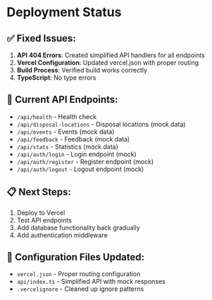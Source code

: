 # Deployment Status

## ✅ Fixed Issues:

1. **API 404 Errors**: Created simplified API handlers for all endpoints
2. **Vercel Configuration**: Updated vercel.json with proper routing
3. **Build Process**: Verified build works correctly
4. **TypeScript**: No type errors

## 🚀 Current API Endpoints:

- `/api/health` - Health check
- `/api/disposal-locations` - Disposal locations (mock data)
- `/api/events` - Events (mock data)
- `/api/feedback` - Feedback (mock data)
- `/api/stats` - Statistics (mock data)
- `/api/auth/login` - Login endpoint (mock)
- `/api/auth/register` - Register endpoint (mock)
- `/api/auth/logout` - Logout endpoint (mock)

## 📋 Next Steps:

1. Deploy to Vercel
2. Test API endpoints
3. Add database functionality back gradually
4. Add authentication middleware

## 🔧 Configuration Files Updated:

- `vercel.json` - Proper routing configuration
- `api/index.ts` - Simplified API with mock responses
- `.vercelignore` - Cleaned up ignore patterns
